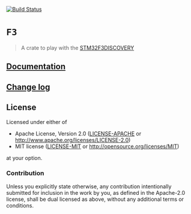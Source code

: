 [![Build Status][travis]](https://travis-ci.org/japaric/f3)

[travis]: https://travis-ci.org/japaric/f3.svg?branch=master

# `F3`

> A crate to play with the [STM32F3DISCOVERY]

[STM32F3DISCOVERY]: http://www.st.com/en/evaluation-tools/stm32f3discovery.html

## [Documentation](https://docs.rs/f3)

## [Change log](CHANGELOG.md)

## License

Licensed under either of

- Apache License, Version 2.0 ([LICENSE-APACHE](LICENSE-APACHE) or
  http://www.apache.org/licenses/LICENSE-2.0)
- MIT license ([LICENSE-MIT](LICENSE-MIT) or http://opensource.org/licenses/MIT)

at your option.

### Contribution

Unless you explicitly state otherwise, any contribution intentionally submitted for inclusion in the
work by you, as defined in the Apache-2.0 license, shall be dual licensed as above, without any
additional terms or conditions.
